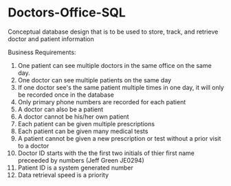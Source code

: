 # Doctors-Office-SQL
Conceptual database design that is to be used to store, track, and retrieve doctor and patient information

Business Requirements:

1. One patient can see multiple doctors in the same office on the same day.
2. One doctor can see multiple patients on the same day
3. If one doctor see's the same patient multiple times in one day, it will only be recorded once in the database
4. Only primary phone numbers are recorded for each patient
5. A doctor can also be a patient
6. A doctor cannot be his/her own patient
7. Each patient can be given multiple prescriptions
8. Each patient can be given many medical tests
9. A patient cannot be given a new prescription or test without a prior visit to a doctor
10. Doctor ID starts with the the first two initials of thier first name preceeded by numbers (Jeff Green JE0294)
11. Patient ID is a system generated number
12. Data retrieval speed is a priority
